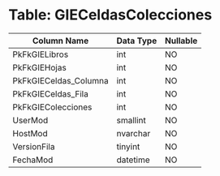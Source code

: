 # Table: GIECeldasColecciones

| Column Name | Data Type | Nullable |
|-------------|-----------|----------|
| PkFkGIELibros | int | NO |
| PkFkGIEHojas | int | NO |
| PkFkGIECeldas_Columna | int | NO |
| PkFkGIECeldas_Fila | int | NO |
| PkFkGIEColecciones | int | NO |
| UserMod | smallint | NO |
| HostMod | nvarchar | NO |
| VersionFila | tinyint | NO |
| FechaMod | datetime | NO |
